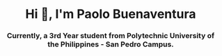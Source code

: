 <h1 align="center">Hi 👋, I'm Paolo Buenaventura</h1>
<h3 align="center">Currently, a 3rd Year student from Polytechnic University of the Philippines - San Pedro Campus.</h3>
